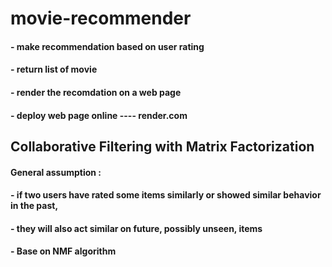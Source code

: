 # movie-recommender



#### - make recommendation based on user rating 
#### - return list of movie 
#### - render the recomdation on a web page
#### - deploy web page online ---- render.com


## Collaborative Filtering with Matrix Factorization

#### General assumption :
#### - if two users have rated some items similarly or showed similar behavior in the past, 
#### - they will also act similar on future, possibly unseen, items

#### - Base on NMF algorithm 
